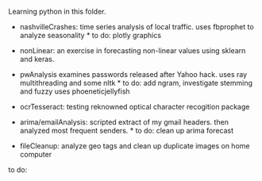 Learning python in this folder.

*  nashvilleCrashes: time series analysis of local traffic.  uses fbprophet to analyze seasonality
       * to do: plotly graphics
 
*  nonLinear: an exercise in forecasting non-linear values using sklearn and keras. 

*  pwAnalysis examines passwords released after Yahoo hack.  uses ray multithreading and some nltk
        * to do: add ngram, investigate stemming and fuzzy uses phoeneticjellyfish

*  ocrTesseract: testing reknowned optical character recogition package

*  arima/emailAnalysis: scripted extract of my gmail headers. then analyzed most frequent senders. 
        * to do: clean up arima forecast

*  fileCleanup: analyze geo tags and clean up duplicate images on home computer


to do: 

